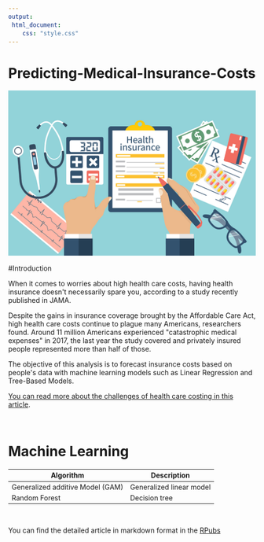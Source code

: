 ```yaml
---
output: 
 html_document:
    css: "style.css" 
---
```

    
    
Predicting-Medical-Insurance-Costs
=========================



![](images/cost-of-health-coverage1.jpg)



#Introduction

When it comes to worries about high health care costs, having health insurance doesn't necessarily spare you, according to a study recently published in JAMA.

Despite the gains in insurance coverage brought by the Affordable Care Act, high health care costs continue to plague many Americans, researchers found. Around 11 million Americans experienced "catastrophic medical expenses" in 2017, the last year the study covered and privately insured people represented more than half of those.

The objective of this analysis is to forecast insurance costs based on people's data with 
machine learning models such as Linear Regression and Tree-Based Models. 


[You can read more about the challenges of health care costing in this article](https://www.npr.org/sections/health-shots/2020/11/12/934146128/despite-aca-coverage-gains-millions-still-suffer-catastrophic-health-care-costs). 

</br>


 
# Machine Learning

Algorithm                       | Description
---------------------------------|-------------
Generalized additive Model (GAM) | Generalized linear model   
Random Forest                    | Decision tree 

</br>



You can find the detailed article in markdown format in the [RPubs](https://rpubs.com/AndoFreitas)